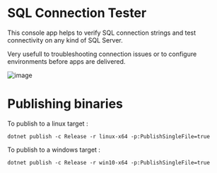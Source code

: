 # SQL Connection Tester
This console app helps to verify SQL connection strings and test connectivity on any kind of SQL Server.

Very usefull to troubleshooting connection issues or to configure environments before apps are delivered.

![image](https://user-images.githubusercontent.com/17268332/112715600-719f8e80-8ee1-11eb-9050-8dbe4d9a7b88.png)

# Publishing binaries

To publish to a linux target :
```
dotnet publish -c Release -r linux-x64 -p:PublishSingleFile=true 
```
To publish to a windows target :
```
dotnet publish -c Release -r win10-x64 -p:PublishSingleFile=true
```
